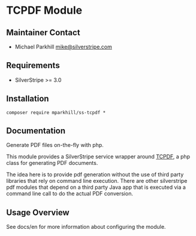 # TCPDF Module

## Maintainer Contact

* Michael Parkhill <mike@silverstripe.com>

## Requirements

* SilverStripe >= 3.0

## Installation

```
composer require mparkhill/ss-tcpdf *
```

## Documentation

Generate PDF files on-the-fly with php.

This module provides a SilverStripe service wrapper around [TCPDF](http://tcpdf.org),
a php class for generating PDF documents.

The idea here is to provide pdf generation without the use of third party
libraries that rely on command line execution. There are other silverstripe
pdf modules that depend on a third party Java app that is executed via a
command line call to do the actual PDF conversion.

## Usage Overview

See docs/en for more information about configuring the module.
